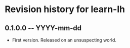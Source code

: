 # Revision history for learn-lh

## 0.1.0.0 -- YYYY-mm-dd

* First version. Released on an unsuspecting world.
